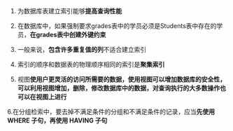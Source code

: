 1. 为数据库表建立索引能够**提高查询性能**

2. 在数据库中，如果强制要求grades表中的学员必须是Students表中存在的学员，**在grades表中创建外键约束**

3. 一般来说，**包含许多重复值的列**不适合建立索引

4. 索引的顺序和数据表的物理顺序相同的索引是**聚集索引**

5. 视图**使用户更灵活的访问所需要的数据，使用视图可以增加数据库的安全性，可以利用视图增加，删除，修改数据库中的数据，对查询执行的大多数操作也可以在视图上进行**

6.在分组检索中，要去掉不满足条件的分组和不满足条件的记录，应当**先使用 WHERE 子句，再使用 HAVING 子句**
